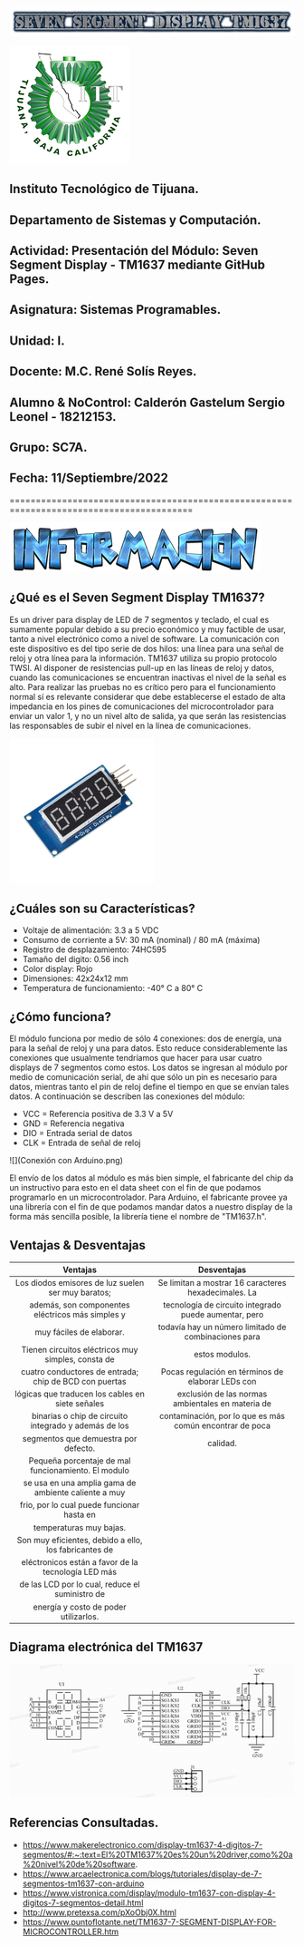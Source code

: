 ![](cooltext419192499420428.png)

![](Logo.png)

## Instituto Tecnológico de Tijuana.

## Departamento de Sistemas y Computación.

## Actividad: Presentación del Módulo: Seven Segment Display - TM1637 mediante GitHub Pages.

## Asignatura: Sistemas Programables.

## Unidad: I.

## Docente: M.C. René Solís Reyes.

## Alumno & NoControl: Calderón Gastelum Sergio Leonel - 18212153.

## Grupo: SC7A.

## Fecha: 11/Septiembre/2022

=========================================================================================

![](Cool419192750433595.png)

## ¿Qué es el Seven Segment Display TM1637?
Es un driver para display de LED de 7 segmentos y teclado, el cual es sumamente popular debido a su precio económico y muy factible de usar, tanto a nivel electrónico como a nivel de software.
La comunicación con este dispositivo es del tipo serie de dos hilos: una línea para una señal de reloj y otra línea para la información. TM1637 utiliza su propio protocolo TWSI. Al disponer de resistencias pull-up en las líneas de reloj y datos, cuando las comunicaciones se encuentran inactivas el nivel de la señal es alto. Para realizar las pruebas no es crítico pero para el funcionamiento normal sí es relevante considerar que debe establecerse el estado de alta impedancia en los pines de comunicaciones del microcontrolador para enviar un valor 1, y no un nivel alto de salida, ya que serán las resistencias las responsables de subir el nivel en la línea de comunicaciones.

![](TM1637.jpg)

## ¿Cuáles son su Características?
*  Voltaje de alimentación: 3.3 a 5 VDC
*  Consumo de corriente a 5V: 30 mA (nominal) / 80 mA (máxima)
*  Registro de desplazamiento: 74HC595
*  Tamaño del digito: 0.56 inch
*  Color display: Rojo
*  Dimensiones: 42x24x12 mm
*  Temperatura de funcionamiento: -40° C a 80° C

## ¿Cómo funciona?
El módulo funciona por medio de sólo 4 conexiones: dos de energía, una para la señal de reloj y una para datos. Esto reduce considerablemente las conexiones que usualmente tendríamos que hacer para usar cuatro displays de 7 segmentos como estos. Los datos se ingresan al módulo por medio de comunicación serial, de ahí que sólo un pin es necesario para datos, mientras tanto el pin de reloj define el tiempo en que se envían tales datos.
A continuación se describen las conexiones del módulo:
*  VCC = Referencia positiva de 3.3 V a 5V
*  GND = Referencia negativa
*  DIO = Entrada serial de datos
*  CLK = Entrada de  señal de reloj

![](Conexión con Arduino.png)

El envío de los datos al módulo es más bien simple, el fabricante del chip da un instructivo para esto en el data sheet con el fin de que podamos programarlo en un microcontrolador. Para Arduino, el fabricante provee ya una librería con el fin de que podamos mandar datos a nuestro display de la forma más sencilla posible, la librería tiene el nombre de "TM1637.h".

## Ventajas & Desventajas

|                       **Ventajas**        	              |                       **Desventajas**                     |
|:--------------------------------------------------------:	|:---------------------------------------------------------:|
|  Los diodos emisores  de luz suelen  ser muy baratos;     |  Se limitan a mostrar 16 caracteres hexadecimales. La     |
|  además, son componentes  eléctricos más simples y        |  tecnología de circuito integrado puede aumentar, pero    |
|  muy fáciles de elaborar.                                 |  todavía hay un número limitado de combinaciones para     |
|  Tienen circuitos  eléctricos muy simples,  consta de     |  estos modulos.                                           |
|  cuatro  conductores de entrada; chip de  BCD con puertas |  Pocas regulación en términos de elaborar LEDs con        |
|  lógicas que traducen  los cables en siete  señales       |  exclusión de las normas ambientales en materia de        |
|  binarias o  chip de circuito  integrado y además  de los |  contaminación, por lo que es más común encontrar de poca |
|  segmentos que  demuestra por defecto. 	                  |  calidad.                                                 |
|  Pequeña porcentaje de  mal funcionamiento.   El modulo   |
|  se usa  en una amplia  gama de ambiente  caliente a muy  |
|  frio,  por lo cual puede  funcionar hasta en             |
|  temperaturas muy bajas.                                  |
|  Son muy eficientes,  debido a ello, los  fabricantes de  |
|  eléctronicos están  a favor de la  tecnología LED más    |
|  de las LCD por lo cual,  reduce  el suministro  de       |
|  energía y costo de  poder utilizarlos.                  	|

## Diagrama electrónica del TM1637
![](Diagrama.png)

## Referencias Consultadas.
*  https://www.makerelectronico.com/display-tm1637-4-digitos-7-segmentos/#:~:text=El%20TM1637%20es%20un%20driver,como%20a%20nivel%20de%20software.
*  https://www.arcaelectronica.com/blogs/tutoriales/display-de-7-segmentos-tm1637-con-arduino
*  https://www.vistronica.com/display/modulo-tm1637-con-display-4-digitos-7-segmentos-detail.html
*  http://www.pretexsa.com/pXoObj0X.html
*  https://www.puntoflotante.net/TM1637-7-SEGMENT-DISPLAY-FOR-MICROCONTROLLER.htm
